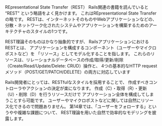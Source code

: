REpresentational State Transfer（REST）
Rails関連の書籍を読んでいると “REST” という略語をよく見かけます。
これはREpresentational State Transferの略です。
RESTは、インターネットそのものやWebアプリケーションなどの、
分散・ネットワーク化されたシステムやアプリケーションを構築するためのアーキテクチャのスタイルの1つです。

REST理論そのものはかなり抽象的ですが、
RailsアプリケーションにおけるRESTとは、
アプリケーションを構成するコンポーネント（ユーザーやマイクロポストなど）を
「リソース」としてモデル化することを指します。
これらのリソースは、リレーショナルデータベースの作成/取得/更新/削除（Create/Read/Update/Delete: CRUD）操作と、
4つの基本的なHTTP requestメソッド（POST/GET/PATCH/DELETE）の両方に対応しています

Rails開発者にとっては、RESTfulなスタイルを採用することで、
作成すべきコントローラやアクションの決定が楽になります。
作成（C）・取得（R）・更新（U）・削除（D）を行うリソースだけで
アプリケーション全体を構成してしまうことすら可能です。
ユーザーやマイクロポストなどに関しては自然にリソース化できるので問題ありません。
第14章では、「ユーザーをフォローする」というやや複雑な課題について、
REST理論を用いた自然で効率的なモデリングを披露します。





























